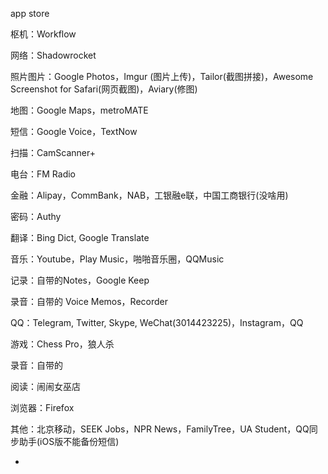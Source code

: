 
app store

枢机：Workflow

网络：Shadowrocket

照片图片：Google Photos，Imgur (图片上传)，Tailor(截图拼接)，Awesome Screenshot for Safari(网页截图)，Aviary(修图)

地图：Google Maps，metroMATE

短信：Google Voice，TextNow 

扫描：CamScanner+

电台：FM Radio

金融：Alipay，CommBank，NAB，工银融e联，中国工商银行(没啥用)

密码：Authy

翻译：Bing Dict, Google Translate

音乐：Youtube，Play Music，啪啪音乐圈，QQMusic

记录：自带的Notes，Google Keep

录音：自带的 Voice Memos，Recorder

QQ：Telegram, Twitter, Skype, WeChat(3014423225)，Instagram，QQ

游戏：Chess Pro，狼人杀

录音：自带的

阅读：闹闹女巫店

浏览器：Firefox

其他：北京移动，SEEK Jobs，NPR News，FamilyTree，UA Student，QQ同步助手(iOS版不能备份短信)



-
